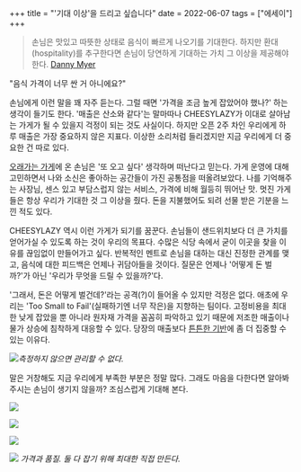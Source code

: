 +++
title = "'기대 이상'을 드리고 싶습니다"
date = 2022-06-07
tags = ["에세이"]
+++

> 손님은 맛있고 따뜻한 상태로 음식이 빠르게 나오기를 기대한다. 하지만 환대(hospitality)를 추구한다면 손님이 당연하게 기대하는 가치 그 이상을 제공해야 한다.
> [Danny Myer](https://www.amazon.com/Setting-Table-Transforming-Hospitality-Business/dp/0060742763)

"음식 가격이 너무 싼 거 아니에요?"

손님에게 이런 말을 꽤 자주 듣는다. 그럴 때면 '가격을 조금 높게 잡았어야 했나?' 하는 생각이 들기도 한다. '매출은 산소와 같다'는 말마따나 CHEESYLAZY가 이대로 살아남는 가게가 될 수 있을지 걱정이 되는 것도 사실이다. 하지만 오픈 2주 차인 우리에게 하루 매출은 가장 중요하지 않은 지표다. 이상한 소리처럼 들리겠지만 지금 우리에게 더 중요한 건 따로 있다.

[오래가는 가게](https://cheesylazy.com/long-term/)에 온 손님은 '또 오고 싶다' 생각하며 떠난다고 믿는다. 가게 운영에 대해 고민하면서 나와 소신은 좋아하는 공간들이 가진 공통점을 떠올려보았다. 나를 기억해주는 사장님, 센스 있고 부담스럽지 않는 서비스, 가격에 비해 월등히 뛰어난 맛. 멋진 가게들은 항상 우리가 기대한 것 그 이상을 줬다. 돈을 지불했어도 되려 선물 받은 기분을 느낀 적도 있다.

CHEESYLAZY 역시 이런 가게가 되기를 꿈꾼다. 손님들이 샌드위치보다 더 큰 가치를 얻어가실 수 있도록 하는 것이 우리의 목표다. 수많은 식당 속에서 굳이 이곳을 찾을 이유를 끊임없이 만들어가고 싶다. 반복적인 멘트로 손님을 대하는 대신 진정한 관계를 맺고, 음식에 대한 피드백은 언제나 귀담아들을 것이다. 질문은 언제나 '어떻게 돈 벌까?'가 아닌 '우리가 무엇을 드릴 수 있을까?'다.

'그래서, 돈은 어떻게 벌건데?'라는 공격(?)이 들어올 수 있지만 걱정은 없다. 애초에 우리는 'Too Small to Fail'(실패하기엔 너무 작은)을 지향하는 팀이다. 고정비용을 최대한 낮게 잡았을 뿐 아니라 원자재 가격을 꼼꼼히 파악하고 있기 때문에 저조한 매출이나 물가 상승에 침착하게 대응할 수 있다. 당장의 매출보다 [튼튼한 기반](https://cheesylazy.com/base/)에 좀 더 집중할 수 있는 이유다.

![](https://cheesylazy.com/content/images/2022/06/--1.webp)*측정하지 않으면 관리할 수 없다.*

말은 거창해도 지금 우리에게 부족한 부분은 정말 많다. 그래도 마음을 다한다면 알아봐 주시는 손님이 생기지 않을까? 조심스럽게 기대해 본다.

![](https://cheesylazy.com/content/images/2022/06/----.webp)

![](https://cheesylazy.com/content/images/2022/06/------.webp)

![](https://cheesylazy.com/content/images/2022/06/---.webp)

![](https://cheesylazy.com/content/images/2022/06/--.webp)
*가격과 품질. 둘 다 잡기 위해 최대한 직접 만든다.*